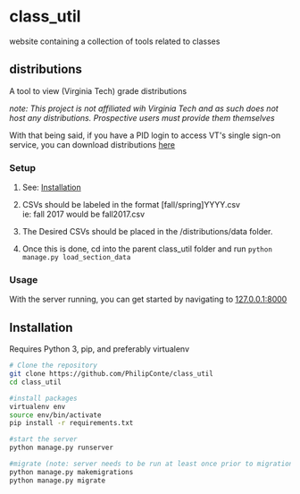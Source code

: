 # class_util
website containing a collection of tools related to classes

## distributions
A tool to view (Virginia Tech) grade distributions

*note: This project is not affiliated wih Virginia Tech and as such does not host any distributions. Prospective users must provide them themselves*

With that being said, if you have a PID login to access VT's single sign-on service, you can download distributions [here](https://irweb.ir.vt.edu/webtest/Authenticated/GradeDistribution.aspx)

### Setup
1. See: [Installation](#Installation)

2. CSVs should be labeled in the format [fall/spring]YYYY.csv  
ie: fall 2017 would be fall2017.csv

3. The Desired CSVs should be placed in the /distributions/data folder.

4. Once this is done, cd into the parent class_util folder and run ```python manage.py load_section_data```

### Usage
With the server running, you can get started by navigating to [127.0.0.1:8000](http://127.0.0.1:8000/)

## Installation
Requires Python 3, pip, and preferably virtualenv
```bash
# Clone the repository
git clone https://github.com/PhilipConte/class_util
cd class_util

#install packages
virtualenv env
source env/bin/activate
pip install -r requirements.txt

#start the server
python manage.py runserver

#migrate (note: server needs to be run at least once prior to migration)
python manage.py makemigrations
python manage.py migrate
```
